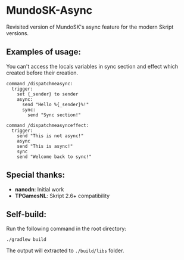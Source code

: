 # MundoSK-Async
Revisited version of MundoSK's async feature for the modern Skript versions.

## Examples of usage:
You can't access the locals variables in sync section and effect which created before their creation.
```
command /dispatchmeasync:
  trigger:
    set {_sender} to sender
    async:
      send "Hello %{_sender}%!"
      sync:
        send "Sync section!"
```
```
command /dispatchmeasynceffect:
  trigger:
    send "This is not async!"
    async
    send "This is async!"
    sync
    send "Welcome back to sync!"
```

## Special thanks:
- **nanodn**: Initial work
- **TPGamesNL**: Skript 2.6+ compatibility

## Self-build:
Run the following command in the root directory:
```
./gradlew build
```
The output will extracted to `./build/libs` folder.
